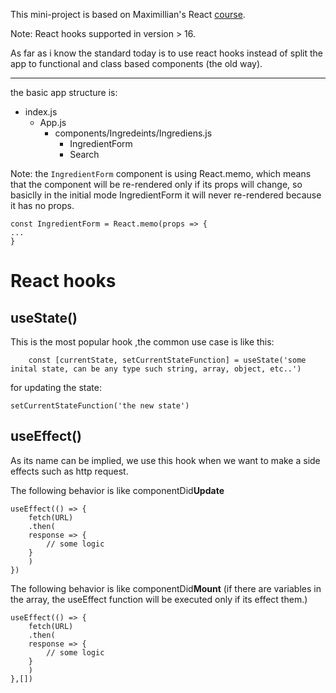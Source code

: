 This mini-project is based on Maximillian's React [course](https://www.udemy.com/course/react-the-complete-guide-incl-redux/l).

Note: React hooks supported in version > 16.

As far as i know the standard today is to use react hooks instead of split the app to functional and class based components (the old way).

----------------------------------------------------------------
the basic app structure is:

   * index.js
        * App.js
            * components/Ingredeints/Ingrediens.js
                *   IngredientForm 
                *   Search 
     
Note: the `IngredientForm` component is using React.memo, which means that the component will be re-rendered only if its props will change, so basiclly in the initial mode IngredientForm  it will never re-rendered because it has no props.

```
const IngredientForm = React.memo(props => {
...
}
```


# React hooks
## useState()
This is the most popular hook
,the common use case is like this:
```
    const [currentState, setCurrentStateFunction] = useState('some inital state, can be any type such string, array, object, etc..')
```

for updating the state:

```
setCurrentStateFunction('the new state')
```

## useEffect()
As its name can be implied, we use this hook when we want to make a side effects such as http request.

The following behavior is like componentDid**Update**
```
useEffect(() => {
    fetch(URL)
    .then(
    response => {
        // some logic
    }
    )
})
```

The following behavior is like componentDid**Mount**
(if there are variables in the array, the useEffect function will be executed only if its effect them.)
```
useEffect(() => {
    fetch(URL)
    .then(
    response => {
        // some logic
    }
    )
},[])
```